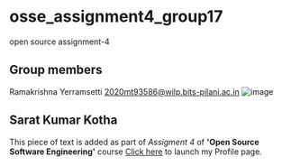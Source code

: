 # osse_assignment4_group17
open source assignment-4
## Group members
Ramakrishna Yerramsetti 2020mt93586@wilp.bits-pilani.ac.in
![image](https://ramakrishna228.github.io/ramakrishna228/)
## Sarat Kumar Kotha 
This piece of text is added as part of *Assigment 4* of **'Open Source Software Engineering'** course
[Click here](https://saratkotha.github.io/SaratKotha/) to launch my Profile page. 
